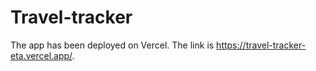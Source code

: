 # Travel-tracker

The app has been deployed on Vercel. The link is https://travel-tracker-eta.vercel.app/.
